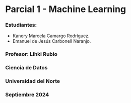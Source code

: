 # Parcial 1 - Machine Learning

### Estudiantes:
- Kanery Marcela Camargo Rodríguez.
- Emanuel de Jesús Carbonell Naranjo.

### Profesor: Lihki Rubio 

### Ciencia de Datos

### Universidad del Norte

### Septiembre 2024
